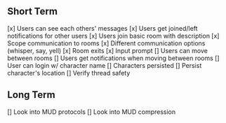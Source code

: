## Short Term
[x] Users can see each others' messages
[x] Users get joined/left notifications for other users
[x] Users join basic room with description
[x] Scope communication to rooms
[x] Different communication options (whisper, say, yell)
[x] Room exits
[x] Input prompt
[] Users can move between rooms
[] Users get notifications when moving between rooms
[] User can login w/ character name
[] Characters persisted
[] Persist character's location
[] Verify thread safety

## Long Term
[] Look into MUD protocols
[] Look into MUD compression